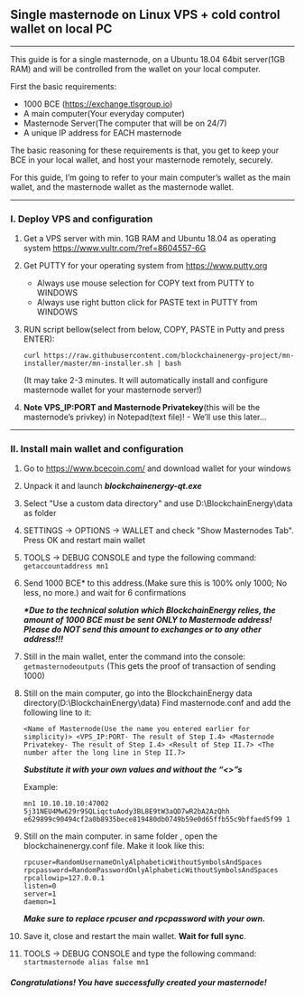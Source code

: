 ## Single masternode on Linux VPS + cold control wallet on local PC
------
This guide is for a single masternode, on a Ubuntu 18.04 64bit server(1GB RAM) and will be controlled from the wallet on your local computer.

First the basic requirements:
* 1000 BCE (https://exchange.tlsgroup.io)
* A main computer(Your everyday computer)
* Masternode Server(The computer that will be on 24/7)
* A unique IP address for EACH masternode

The basic reasoning for these requirements is that, you get to keep your BCE in your local wallet, and host your masternode remotely, securely.

For this guide, I’m going to refer to your main computer’s wallet as the main wallet, and the masternode wallet as the masternode wallet.

-------

### I. Deploy VPS and configuration

1. Get a VPS server with min. 1GB RAM and Ubuntu 18.04 as operating system
   https://www.vultr.com/?ref=8604557-6G
2. Get PUTTY for your operating system from https://www.putty.org
    * Always use mouse selection for COPY text from PUTTY to WINDOWS
    * Always use right button click for PASTE text in PUTTY from WINDOWS
3. RUN script bellow(select from below, COPY, PASTE in Putty and press ENTER):

   ```curl https://raw.githubusercontent.com/blockchainenergy-project/mn-installer/master/mn-installer.sh | bash```
    
   (It may take 2-3 minutes. It will automatically install and configure masternode wallet for your masternode server!)
4. **Note VPS_IP:PORT and Masternode Privatekey**(this will be the masternode’s privkey) in Notepad(text file)! - We’ll use this later…

--------

### II. Install main wallet and configuration

1. Go to https://www.bcecoin.com/ and download wallet for your windows
2. Unpack it and launch ***blockchainenergy-qt.exe***
3. Select "Use a custom data directory" and use D:\BlockchainEnergy\data as folder
4. SETTINGS -> OPTIONS -> WALLET and check "Show Masternodes Tab". Press OK and restart main wallet
5. TOOLS -> DEBUG CONSOLE and type the following command:
   ```getaccountaddress mn1```
6. Send 1000 BCE* to this address.(Make sure this is 100% only 1000; No less, no more.) and wait for 6 confirmations

    ***\*Due to the technical solution which BlockchainEnergy relies, the amount of 1000 BCE must be sent ONLY to Masternode address!
    Please do NOT send this amount to exchanges or to any other address!!!***
    
7. Still in the main wallet, enter the command into the console:
   ```getmasternodeoutputs``` (This gets the proof of transaction of sending 1000)
8. Still on the main computer, go into the BlockchainEnergy data directory(D:\BlockchainEnergy\data)
   Find masternode.conf and add the following line to it:   
   
   ```<Name of Masternode(Use the name you entered earlier for simplicity)> <VPS_IP:PORT- The result of Step I.4> <Masternode Privatekey- The result of Step I.4> <Result of Step II.7> <The number after the long line in Step II.7>```
   
   ***Substitute it with your own values and without the “<>”s***
   
   Example:
   
   ```mn1 10.10.10.10:47002 5j31NEU4Mw629r9SQLiqctuAody3BL8E9tW3aQD7wR2bA2AzQhh e629899c90494cf2a0b8935bece819480db0749b59e0d65ffb55c9bffaed5f99 1```
   
9. Still on the main computer. in same folder , open the blockchainenergy.conf file. Make it look like this:

   ```
   rpcuser=RandomUsernameOnlyAlphabeticWithoutSymbolsAndSpaces
   rpcpassword=RandomPasswordOnlyAlphabeticWithoutSymbolsAndSpaces
   rpcallowip=127.0.0.1
   listen=0
   server=1
   daemon=1
   ```
   ***Make sure to replace rpcuser and rpcpassword with your own.***
   
10. Save it, close and restart the main wallet. **Wait for full sync**.
11. TOOLS -> DEBUG CONSOLE and type the following command:
   ```startmasternode alias false mn1```
   
#### *Congratulations! You have successfully created your masternode!*
